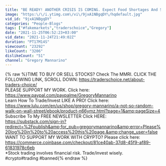 ```yaml
---
title: "BE READY! ANOTHER CRISIS IS COMING. Expect Food Shortages And Skyrocketing Prices. MORE UPDATES."
image: "https:\/\/i.ytimg.com\/vi\/9jxA1NBgqDY\/hqdefault.jpg"
vid_id: "9jxA1NBgqDY"
categories: "People-Blogs"
tags: ["#fakemarkets","traderschoice","Gregory"]
date: "2021-11-25T06:52:23+03:00"
vid_date: "2021-11-24T21:49:02Z"
duration: "PT17M14S"
viewcount: "23292"
likeCount: "3206"
dislikeCount: "51"
channel: "Gregory Mannarino"
---
```

{% raw %}TIME TO BUY OR SELL STOCKS? Check The MMRI. CLICK THE FOLLOWING LINK, SCROLL DOWN: <a rel="nofollow" target="blank" href="https://traderschoice.net/about-traders-choice/">https://traderschoice.net/about-traders-choice/</a><br />PLEASE SUPPORT MY WORK. Click here: <a rel="nofollow" target="blank" href="https://www.paypal.com/paypalme/GregoryMannarino">https://www.paypal.com/paypalme/GregoryMannarino</a><br />Learn How To Trade/Invest LIKE A PRO! Click here: <a rel="nofollow" target="blank" href="https://www.lulu.com/en/us/shop/gregory-mannarino/a-not-so-random-walk-on-wall-street/ebook/product-n66ymz.html?page=1&amp;pageSize=4">https://www.lulu.com/en/us/shop/gregory-mannarino/a-not-so-random-walk-on-wall-street/ebook/product-n66ymz.html?page=1&amp;pageSize=4</a><br />Subscribe To My FREE NEWSLETTER Click HERE: <a rel="nofollow" target="blank" href="https://substack.com/sign-in?redirect=%2Fpublish&amp;for_pub=gregorymannarino&amp;error=Please%20log%20in%20to%20access%20this%20page.&amp;change_user=false">https://substack.com/sign-in?redirect=%2Fpublish&amp;for_pub=gregorymannarino&amp;error=Please%20log%20in%20to%20access%20this%20page.&amp;change_user=false</a><br />WANT TO SUPPORT MY WORK WITH CRYPTO? Please click here: <a rel="nofollow" target="blank" href="https://commerce.coinbase.com/checkout/81ce40ab-37d8-45f9-af89-61831978c6eb">https://commerce.coinbase.com/checkout/81ce40ab-37d8-45f9-af89-61831978c6eb</a><br />*Stock trading involves financial risk. Trade/invest wisely.<br />#crypto​ #trading​​ #banned{% endraw %}

